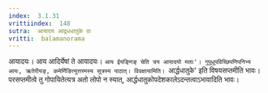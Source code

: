 ```yaml
---
index:  3.1.31
vrittiindex:  148
sutra:  आयादय आद्र्धधातुके वा
vritti:  balamanorama 
---
```


आयादयः। आय आदिर्येषां ते आयादयः। `आय ईयङ्णिङ् चेति त्रय आयादयो मताः'। गुपूधूपविच्छिपणिपनिभ्य आयः, ऋतेरीयङ्, कमेर्णिङित्युत्तरमस्य सूत्रस्य पाठात्। विवक्षायामिति। `आर्द्धधातुके' इति विषयसप्तमीति भावः। परसप्तमीत्वे तु गोपायितेत्यत्र अतो लोपो न स्यात्, आर्द्धधातुकोपदेशकालेऽदन्तत्वाऽभावादिति भावः।

